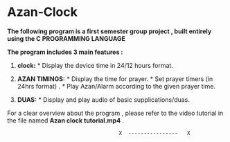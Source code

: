 # Azan-Clock

**The following program is a first semester group project , built entirely using the C PROGRAMMING LANGUAGE**

**The program includes 3 main features :**

1. **clock:**
          * Display the device time in 24/12 hours format.
   
2. **AZAN TIMINGS:**
          * Display the time for prayer.
          * Set prayer timers (in 24hrs format) .
          * Play Azan/Alarm according to the given prayer time.
   
4. **DUAS:**
          * Display and play audio of basic supplications/duas.

For a clear overview about the program , please refer to the video tutorial in the file named **Azan clock tutorial.mp4** .

                                        X  ----------------   X  
